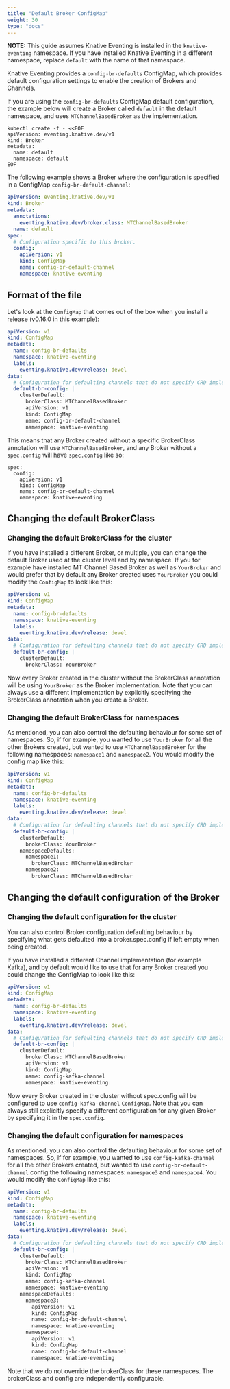 ```yaml
---
title: "Default Broker ConfigMap"
weight: 30
type: "docs"
---
```


**NOTE:** This guide assumes Knative Eventing is installed in the `knative-eventing` namespace. If you have installed Knative Eventing in a different namespace, replace `default` with the name of that namespace.

Knative Eventing provides a `config-br-defaults` ConfigMap, which provides default configuration settings to enable the creation of Brokers and Channels.

If you are using the `config-br-defaults` ConfigMap default configuration, the example below will create a Broker called `default` in the default namespace, and uses `MTChannelBasedBroker` as the
implementation.

```shell
kubectl create -f - <<EOF
apiVersion: eventing.knative.dev/v1
kind: Broker
metadata:
  name: default
  namespace: default
EOF
```

The following example shows a Broker where the configuration is specified in a ConfigMap `config-br-default-channel`:

```yaml
apiVersion: eventing.knative.dev/v1
kind: Broker
metadata:
  annotations:
    eventing.knative.dev/broker.class: MTChannelBasedBroker
  name: default
spec:
  # Configuration specific to this broker.
  config:
    apiVersion: v1
    kind: ConfigMap
    name: config-br-default-channel
    namespace: knative-eventing
```

## Format of the file

Let's look at the `ConfigMap` that comes out of the box when you install a
release (v0.16.0 in this example):

```yaml
apiVersion: v1
kind: ConfigMap
metadata:
  name: config-br-defaults
  namespace: knative-eventing
  labels:
    eventing.knative.dev/release: devel
data:
  # Configuration for defaulting channels that do not specify CRD implementations.
  default-br-config: |
    clusterDefault:
      brokerClass: MTChannelBasedBroker
      apiVersion: v1
      kind: ConfigMap
      name: config-br-default-channel
      namespace: knative-eventing
```

This means that any Broker created without a specific BrokerClass annotation
will use `MTChannelBasedBroker`, and any Broker without a `spec.config`
will have `spec.config` like so:

```
spec:
  config:
    apiVersion: v1
    kind: ConfigMap
    name: config-br-default-channel
    namespace: knative-eventing
```

## Changing the default BrokerClass

### Changing the default BrokerClass for the cluster

If you have installed a different Broker, or multiple, you can change the
default Broker used at the cluster level and by namespace. If you for example
have installed MT Channel Based Broker as well as `YourBroker` and would prefer
that by default any Broker created uses `YourBroker` you could modify the
`ConfigMap` to look like this:

```yaml
apiVersion: v1
kind: ConfigMap
metadata:
  name: config-br-defaults
  namespace: knative-eventing
  labels:
    eventing.knative.dev/release: devel
data:
  # Configuration for defaulting channels that do not specify CRD implementations.
  default-br-config: |
    clusterDefault:
      brokerClass: YourBroker
```

Now every Broker created in the cluster without the BrokerClass annotation will
be using `YourBroker` as the Broker implementation. Note that you can always use
a different implementation by explicitly specifying the BrokerClass annotation
when you create a Broker.

### Changing the default BrokerClass for namespaces

As mentioned, you can also control the defaulting behaviour for some set of
namespaces. So, if for example, you wanted to use `YourBroker` for all the other
Brokers created, but wanted to use `MTChannelBasedBroker` for the following
namespaces: `namespace1` and `namespace2`. You would modify the config map like
this:

```yaml
apiVersion: v1
kind: ConfigMap
metadata:
  name: config-br-defaults
  namespace: knative-eventing
  labels:
    eventing.knative.dev/release: devel
data:
  # Configuration for defaulting channels that do not specify CRD implementations.
  default-br-config: |
    clusterDefault:
      brokerClass: YourBroker
    namespaceDefaults:
      namespace1:
        brokerClass: MTChannelBasedBroker
      namespace2:
        brokerClass: MTChannelBasedBroker
```


## Changing the default configuration of the Broker

### Changing the default configuration for the cluster

You can also control Broker configuration defaulting behaviour by specifying
what gets defaulted into a broker.spec.config if left empty when being created.

If you have installed a different Channel implementation (for example Kafka),
and by default would like to use that for any Broker created you could change
the ConfigMap to look like this:

```yaml
apiVersion: v1
kind: ConfigMap
metadata:
  name: config-br-defaults
  namespace: knative-eventing
  labels:
    eventing.knative.dev/release: devel
data:
  # Configuration for defaulting channels that do not specify CRD implementations.
  default-br-config: |
    clusterDefault:
      brokerClass: MTChannelBasedBroker
      apiVersion: v1
      kind: ConfigMap
      name: config-kafka-channel
      namespace: knative-eventing
```

Now every Broker created in the cluster without spec.config will be configured
to use `config-kafka-channel` `ConfigMap`. Note that you can always still
explicitly specify a different configuration for any given Broker by specifying
it in the `spec.config`.


### Changing the default configuration for namespaces

As mentioned, you can also control the defaulting behaviour for some set of
namespaces. So, if for example, you wanted to use `config-kafka-channel` for all
the other Brokers created, but wanted to use `config-br-default-channel` config
the following namespaces: `namespace3` and `namespace4`. You would modify the
`ConfigMap` like this:


```yaml
apiVersion: v1
kind: ConfigMap
metadata:
  name: config-br-defaults
  namespace: knative-eventing
  labels:
    eventing.knative.dev/release: devel
data:
  # Configuration for defaulting channels that do not specify CRD implementations.
  default-br-config: |
    clusterDefault:
      brokerClass: MTChannelBasedBroker
      apiVersion: v1
      kind: ConfigMap
      name: config-kafka-channel
      namespace: knative-eventing
    namespaceDefaults:
      namespace3:
        apiVersion: v1
        kind: ConfigMap
        name: config-br-default-channel
        namespace: knative-eventing
      namespace4:
        apiVersion: v1
        kind: ConfigMap
        name: config-br-default-channel
        namespace: knative-eventing
```

Note that we do not override the brokerClass for these namespaces. The
brokerClass and config are independently configurable.
